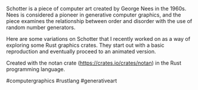 Schotter is a piece of computer art created by George Nees in the 1960s. Nees is considered a pioneer in generative computer graphics, and the piece examines the relationship between order and disorder with the use of random number generators. 

Here are some variations on Schotter that I recently worked on as a way of exploring some Rust graphics crates. They start out with a basic reproduction and eventually proceed to an animated version.

Created with the notan crate (https://crates.io/crates/notan) in the Rust programming language. 

#computergraphics #rustlang #generativeart